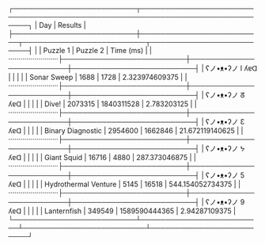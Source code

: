 ┌─────────────────────────┬─────────────────────────────────────────────────────────────────────────────┐
|           Day           |                                   Results                                   |
├─────────────────────────┼─────────────────────────┬─────────────────────────┬─────────────────────────┤
|                         |        Puzzle 1         |        Puzzle 2         |        Time (ms)        |
|·························├─────────────────────────┼─────────────────────────┼─────────────────────────┤
| ʕノ•ᴥ•ʔノ І ʎɐᗡ         |                         |                         |                         |
|             Sonar Sweep |          1688           |          1728           |     2.323974609375      |
|·························├─────────────────────────┼─────────────────────────┼─────────────────────────┤
| ʕノ•ᴥ•ʔノ ᘔ ʎɐᗡ         |                         |                         |                         |
|                   Dive! |         2073315         |       1840311528        |       2.783203125       |
|·························├─────────────────────────┼─────────────────────────┼─────────────────────────┤
| ʕノ•ᴥ•ʔノ Ɛ ʎɐᗡ         |                         |                         |                         |
|       Binary Diagnostic |         2954600         |         1662846         |     21.672119140625     |
|·························├─────────────────────────┼─────────────────────────┼─────────────────────────┤
| ʕノ•ᴥ•ʔノ ᔭ ʎɐᗡ         |                         |                         |                         |
|             Giant Squid |          16716          |          4880           |      287.373046875      |
|·························├─────────────────────────┼─────────────────────────┼─────────────────────────┤
| ʕノ•ᴥ•ʔノ 5 ʎɐᗡ         |                         |                         |                         |
|    Hydrothermal Venture |          5145           |          16518          |    544.154052734375     |
|·························├─────────────────────────┼─────────────────────────┼─────────────────────────┤
| ʕノ•ᴥ•ʔノ 9 ʎɐᗡ         |                         |                         |                         |
|             Lanternfish |         349549          |      1589590444365      |      2.94287109375      |
└─────────────────────────┴─────────────────────────┴─────────────────────────┴─────────────────────────┘